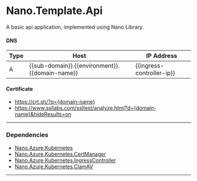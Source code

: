 # Nano.Template.Api 
A basic api application, implemented using Nano Library.  

#### DNS
| Type | Host                                  | IP Address                  |
|------|---------------------------------------|-----------------------------|
| A    | {{sub-domain}}.{{environment}}.{{domain-name}}   | {{ingress-controller-ip}}   |

#### Certificate
* https://crt.sh/?q={domain-name}
* https://www.ssllabs.com/ssltest/analyze.html?d={domain-name}&hideResults=on

***

### Dependencies
* [Nano.Azure.Kubernetes](https://github.com/Nano-Core/Nano.Azure/tree/master/Nano.Azure.Kubernetes)
* [Nano.Azure.Kubernetes.CertManager](https://github.com/Nano-Core/Nano.Azure.Kubernetes/tree/master/Nano.Azure.Kubernetes.CertManager)
* [Nano.Azure.Kubernetes.IngressController](https://github.com/Nano-Core/Nano.Azure.Kubernetes/tree/master/Nano.Azure.Kubernetes.IngressController)
* [Nano.Azure.Kubernetes.ClamAV](https://github.com/Nano-Core/Nano.Azure.Kubernetes/tree/master/Nano.Azure.Kubernetes.ClamAV)

***
